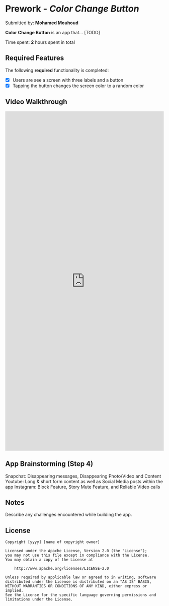 # Prework - *Color Change Button*

Submitted by: **Mohamed Mouhoud**

**Color Change Button** is an app that... [TODO] 

Time spent: **2** hours spent in total

## Required Features

The following **required** functionality is completed:

- [x] Users are see a screen with three labels and a button
- [x] Tapping the button changes the screen color to a random color
 
## Video Walkthrough

<div style="position: relative; padding-bottom: 213.88888888888889%; height: 0;"><iframe src="https://www.loom.com/embed/3c602b354dca4d7cb2392e9263c53e6f?sid=b3896fa5-f04d-42f4-9352-faa8a65c9dea" frameborder="0" webkitallowfullscreen mozallowfullscreen allowfullscreen style="position: absolute; top: 0; left: 0; width: 100%; height: 100%;"></iframe></div>

## App Brainstorming (Step 4)
Snapchat: Disappearing messages, Disappearing Photo/Video and Content
Youtube: Long & short form content as well as Social Media posts within the app
Instagram: Block Feature, Story Mute Feature, and Reliable Video calls

## Notes

Describe any challenges encountered while building the app.

## License

    Copyright [yyyy] [name of copyright owner]

    Licensed under the Apache License, Version 2.0 (the "License");
    you may not use this file except in compliance with the License.
    You may obtain a copy of the License at

        http://www.apache.org/licenses/LICENSE-2.0

    Unless required by applicable law or agreed to in writing, software
    distributed under the License is distributed on an "AS IS" BASIS,
    WITHOUT WARRANTIES OR CONDITIONS OF ANY KIND, either express or implied.
    See the License for the specific language governing permissions and
    limitations under the License.
